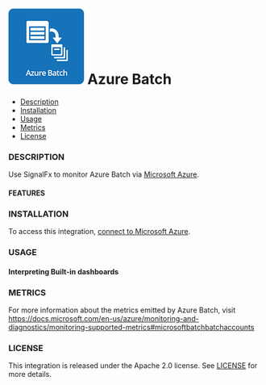 # ![](./img/integrations_azurebatch.png) Azure Batch

- [Description](#description)
- [Installation](#installation)
- [Usage](#usage)
- [Metrics](#metrics)
- [License](#license)

### DESCRIPTION

Use SignalFx to monitor Azure Batch via [Microsoft Azure](https://github.com/signalfx/integrations/tree/master/azure)[](sfx_link:azure).

#### FEATURES

### INSTALLATION

To access this integration, [connect to Microsoft Azure](https://github.com/signalfx/integrations/tree/master/azure)[](sfx_link:azure).

### USAGE

#### Interpreting Built-in dashboards




### METRICS

For more information about the metrics emitted by Azure Batch, visit https://docs.microsoft.com/en-us/azure/monitoring-and-diagnostics/monitoring-supported-metrics#microsoftbatchbatchaccounts

### LICENSE

This integration is released under the Apache 2.0 license. See [LICENSE](./LICENSE) for more details.
